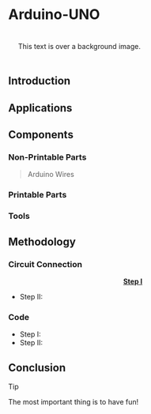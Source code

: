 # **Arduino-UNO**

<div style="background: url('https://via.placeholder.com/600x100') no-repeat center; padding: 20px;">
This text is over a background image.
</div> 

## **Introduction**

## **Applications**

## **Components**
### Non-Printable Parts
> Arduino
> Wires
### Printable Parts
### Tools

## **Methodology**
### Circuit Connection
<p align="center" >
 <ins> <b> Step I </b> </ins>
</p>

- Step II:
### Code
- Step I:
- Step II:


## **Conclusion**
> [!TIP]
> The most important thing is to have fun!






